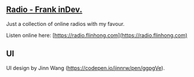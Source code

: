 ## [Radio - Frank inDev.](https://radio.flinhong.com)

Just a collection of online radios with my favour.

Listen online here: [https://radio.flinhong.com](https://radio.flinhong.com)

## UI

UI design by Jinn Wang (https://codepen.io/jinnrw/pen/ggpgVe).
